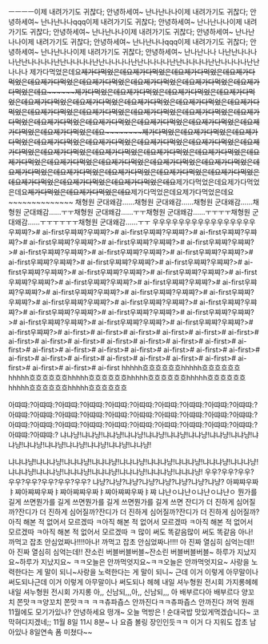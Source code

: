 ㅡㅡㅡㅡ이제 내려가기도 귀찮다; 안녕하세여~ 난나난나나이제 내려가기도 귀찮다; 안녕하세여~ 난나난나나qqq이제 내려가기도 귀찮다; 안녕하세여~ 난나난나나이제 내려가기도 귀찮다; 안녕하세여~ 난나난나나이제 내려가기도 귀찮다; 안녕하세여~ 난나난나나이제 내려가기도 귀찮다; 안녕하세여~ 난나난나나qqq이제 내려가기도 귀찮다; 안녕하세여~ 난나난나나이제 내려가기도 귀찮다; 안녕하세여~ 난나난나나
나난난나나나나난난나나나나난난나나나나난난나나나나난난나나나나난난나나나나난난나나나나난난나나나
제가다먹었은데요~~~~~~제가다먹었은데요제가다먹었은데요제가다먹었은데요제가다먹었은데요~~~~제가다먹었은데요제가다먹었은데요~~~~~~~~제가다먹었은데요제가다먹었은데요~~~~제가다먹었은데요~~~~~~~~~~제가다먹었은데요제가다먹었은데요~~제가다먹었은데요제가다먹었은데요~~~~~~제가다먹었은데요제가다먹었은데요~~~~~~제가다먹었은데요제가다먹었은데요~~제가다먹었은데요제가다먹었은데요~~~~~~제가다먹었은데요제가다먹었은데요~~~~~~~~~~제가다먹었은데요~~제가다먹었은데요~~~~~~제가다먹었은데요제가다먹었은데요~~~~제가다먹었은데요제가다먹었은데요~~~~제가다먹었은데요제가다먹었은데요~~~~~~~~제가다먹었은데요~~~~제가다먹었은데요~~~~~~제가다먹었은데요~~~~~~~~~~~~제가다먹었은데요제가다먹었은데요~~~~제가다먹었은데요제가다먹었은데요~~~~~~~~제가다먹었은데요제가다먹었은데요~~~~제가다먹었은데요제가다먹었은데요~~~~제가다먹었은데요제가다먹었은데요~~~~~~~~~~제가다먹었은데요제가다먹었은데요~~~~~~~~~~제가다먹었은데요제가다먹었은데요~~제가다먹었은데요제가다먹었은데요~~~~~~제가다먹었은데요제가다먹었은데요~~~~~~제가다먹었은데요제가다먹었은데요~~~~~~~~~~~~제가다먹었은데요제가다먹었은데요~~~~~~~~~~제가다먹었은데요제가다먹었은데요~~~~~~~~~~제가다먹었은데요제가다먹었은데요~~~~~~~~~~제가다먹었은데요제가다먹었은데요~~~~~~~~~~~~~~
채형원 군대왜감......채형원 군대왜감......채형원 군대왜감......채형원 군대왜감......ㅜㅜ채형원 군대왜감......ㅜㅜ채형원 군대왜감......ㅜㅜㅜㅜ채형원 군대왜감......ㅜㅜㅜㅜㅜㅜ채형원 군대왜감......ㅜㅜ
우우우우우우우우우우우우우우우우
우쨔쨔?># ai-first우쨔쨔?우쨔쨔?># ai-first우쨔쨔?우쨔쨔?># ai-first우쨔쨔?우쨔쨔?># ai-first우쨔쨔?우쨔쨔?># ai-first우쨔쨔?우쨔쨔?># ai-first우쨔쨔?우쨔쨔?># ai-first우쨔쨔?우쨔쨔?># ai-first우쨔쨔?우쨔쨔?># ai-first우쨔쨔?우쨔쨔?># ai-first우쨔쨔?우쨔쨔?># ai-first우쨔쨔?우쨔쨔?># ai-first우쨔쨔?우쨔쨔?># ai-first우쨔쨔?우쨔쨔?># ai-first우쨔쨔?우쨔쨔?># ai-first우쨔쨔?우쨔쨔?># ai-first우쨔쨔?우쨔쨔?># ai-first우쨔쨔?우쨔쨔?># ai-first우쨔쨔?우쨔쨔?># ai-first우쨔쨔?우쨔쨔?># ai-first우쨔쨔?우쨔쨔?># ai-first우쨔쨔?우쨔쨔?># ai-first우쨔쨔?우쨔쨔?># ai-first우쨔쨔?우쨔쨔?># ai-first우쨔쨔?우쨔쨔?># ai-first우쨔쨔?우쨔쨔?># ai-first우쨔쨔?우쨔쨔?># ai-first우쨔쨔?우쨔쨔?># ai-first우쨔쨔?우쨔쨔?># ai-first우쨔쨔?우쨔쨔?># ai-first우쨔쨔?우쨔쨔?># ai-first우쨔쨔?우쨔쨔?># ai-first우쨔쨔?># ai-first># ai-first># ai-first># ai-first># ai-first># ai-first># ai-first># ai-first># ai-first># ai-first># ai-first># ai-first># ai-first># ai-first># ai-first># ai-first># ai-first># ai-first># ai-first># ai-first># ai-first># ai-first># ai-first># ai-first># ai-first># ai-first># ai-first># ai-first># ai-first># ai-first># ai-first># ai-first
hhhhh흐흐흐흐흐흐hhhhh흐흐흐흐흐흐hhhhh흐흐흐흐흐흐hhhhh흐흐흐흐흐흐hhhhh흐흐흐흐흐흐hhhhh흐흐흐흐흐흐hhhhh흐흐흐흐흐흐hhhhh흐흐흐흐흐흐

아땨땨:?아땨땨:?아땨땨:?아땨땨:?아땨땨:?아땨땨:?아땨땨:?아땨땨:?아땨땨:?아땨땨:?아땨땨:?아땨땨:?아땨땨:?아땨땨:?아땨땨:?아땨땨:?아땨땨:?아땨땨:?아땨땨:?아땨땨:?아땨땨:?아땨땨:?아땨땨:?아땨땨:?아땨땨:?아땨땨:?아땨땨:?아땨땨:?아땨땨:?아땨땨:?아땨땨:?아땨땨:?
냐냐냥!냐냐냥!냐냐냥!냐냐냥!냐냐냥!냐냐냥!냐냐냥!냐냐냥!냐냐냥!냐냐냥!냐냐냥!냐냐냥!냐냐냥!냐냐냥!냐냐냥!냐냐냥!

냐냐냐냥!냐냐냐냥!냐냐냐냥!냐냐냐냥!냐냐냐냥!냐냐냐냥!냐냐냐냥!냐냐냐냥!냐냐냐냥!냐냐냐냥!냐냐냐냥!냐냐냐냥!냐냐냐냥!냐냐냐냥!냐냐냐냥!냐냐냐냥!
우우?우우?우우?우우?우우?우우?우우?우우?
냐냥?냐냥?냐냥?냐냥?냐냥?냐냥?냐냥?냐냥?
아쨔쨔우짜ㅑ쨔아쨔쨔우짜ㅑ쨔아쨔쨔우짜ㅑ쨔아쨔쨔우짜ㅑ쨔
냐냔ㅇ냐냔ㅇ냐냔ㅇ냐냔ㅇ
뭔가를 길게 쓰면뭔가를 길게 쓰면뭔가를 길게 쓰면뭔가를 길게 쓰면
잔디가 더 진하게 심어질까?잔디가 더 진하게 심어질까?잔디가 더 진하게 심어질까?잔디가 더 진하게 심어질까?
아직 해본 적 없어서 모르겠따 ㅋ아직 해본 적 없어서 모르겠따 ㅋ아직 해본 적 없어서 모르겠따 ㅋ아직 해본 적 없어서 모르겠따 ㅋ
많이 써도 똑같음많이 써도 똑같음
아나! 까먹고 잡초 안심었짜나!!!!아나! 까먹고 잡초 안심었짜나!!!!
아 진짜 열심히 심억는데!!아 진짜 열심히 심억는데!!
잔소린 버블버블버블~잔소린 버블버블버블~
하루가 지났지요~하루가 지났지요~
ㅋㅋ오늘은 안까먹엇지요~ㅋㅋ오늘은 안까먹엇지요~
사랑을 노력한다는 게 말이 되니~사랑을 노력한다는 게 말이 되니~
근데 이거 이렇게 아무말이나 써도되나근데 이거 이렇게 아무말이나 써도되나
헤헤 내일 셔누형원 전시회 가지롱헤헤 내일 셔누형원 전시회 가지롱
아,, 신남되,,,아,, 신남되,,,
아 배부르다아 배부르다
양꼬치 쫀맛ㅋㅋ양꼬치 쫀맛ㅋㅋ
ㅋㅋ츄파츕스 안까진다ㅋㅋ츄파츕스 안까진다
꺼억
원래 11월에도 모기가있나?
안녕하세요 떵개~ 오늘 먹방은 !
순대국밥 맛있게먹겠습니다~
코막혀디지겠네;;
11월 8일 11시 8분~
나 요즘 볼링 장인인듯ㅋㅋ
이거 다 지워도 잡초 남아있나
8일연속 폼 미쳤다~~

